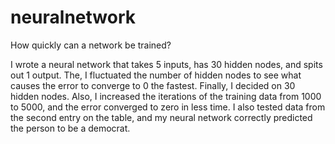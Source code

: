 # neuralnetwork
How quickly can a network be trained?

I wrote a neural network that takes 5 inputs, has 30 hidden nodes, and spits out 1 output. The, I fluctuated
the number of hidden nodes to see what causes the error to converge to 0 the fastest. Finally, I decided on
30 hidden nodes. Also, I increased the iterations of the training data from 1000 to 5000, and the error converged
to zero in less time. I also tested data from the second entry on the table, and my neural network correctly predicted 
the person to be a democrat.

